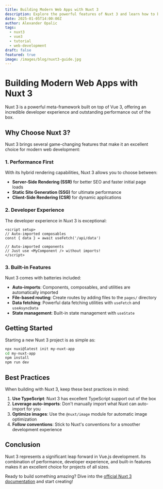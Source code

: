 ```yaml
---
title: Building Modern Web Apps with Nuxt 3
description: Explore the powerful features of Nuxt 3 and learn how to build performant, SEO-friendly web applications
date: 2025-01-05T14:00:00Z
author: Alexander Opalic
tags:
  - nuxt3
  - vue3
  - tutorial
  - web-development
draft: false
featured: true
image: /images/blog/nuxt3-guide.jpg
---
```


# Building Modern Web Apps with Nuxt 3

Nuxt 3 is a powerful meta-framework built on top of Vue 3, offering an incredible developer experience and outstanding performance out of the box.

## Why Choose Nuxt 3?

Nuxt 3 brings several game-changing features that make it an excellent choice for modern web development:

### 1. Performance First

With its hybrid rendering capabilities, Nuxt 3 allows you to choose between:

- **Server-Side Rendering (SSR)** for better SEO and faster initial page loads
- **Static Site Generation (SSG)** for ultimate performance
- **Client-Side Rendering (CSR)** for dynamic applications

### 2. Developer Experience

The developer experience in Nuxt 3 is exceptional:

```vue
<script setup>
// Auto-imported composables
const { data } = await useFetch('/api/data')

// Auto-imported components
// Just use <MyComponent /> without imports!
</script>
```

### 3. Built-in Features

Nuxt 3 comes with batteries included:

- **Auto-imports**: Components, composables, and utilities are automatically imported
- **File-based routing**: Create routes by adding files to the `pages/` directory
- **Data fetching**: Powerful data fetching utilities with `useFetch` and `useAsyncData`
- **State management**: Built-in state management with `useState`

## Getting Started

Starting a new Nuxt 3 project is as simple as:

```bash
npx nuxi@latest init my-nuxt-app
cd my-nuxt-app
npm install
npm run dev
```

## Best Practices

When building with Nuxt 3, keep these best practices in mind:

1. **Use TypeScript**: Nuxt 3 has excellent TypeScript support out of the box
2. **Leverage auto-imports**: Don't manually import what Nuxt can auto-import for you
3. **Optimize images**: Use the `@nuxt/image` module for automatic image optimization
4. **Follow conventions**: Stick to Nuxt's conventions for a smoother development experience

## Conclusion

Nuxt 3 represents a significant leap forward in Vue.js development. Its combination of performance, developer experience, and built-in features makes it an excellent choice for projects of all sizes.

Ready to build something amazing? Dive into the [official Nuxt 3 documentation](https://nuxt.com) and start creating!
